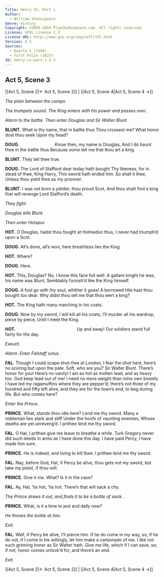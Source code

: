 ```yaml
---
Title: Henry IV, Part 1
Author: 
  - William Shakespeare
Genre: History
Copyright: ©2005-2024 PlayShakespeare.com. All rights reserved.
License: GFDL License 1.3
License URL: http://www.gnu.org/copyleft/fdl.html
Version: 4.3
Sources:
  - Quarto 1 (1598)
  - First Folio (1623)
ID: henry-iv-part-i-5-3
---
```


## Act 5, Scene 3
[[Act 5, Scene 2|← Act 5, Scene 2]] | [[Act 5, Scene 4|Act 5, Scene 4 →]]

*The plain between the camps.*

*The trumpets sound. The King enters with his power and passes over.*

*Alarm to the battle. Then enter Douglas and Sir Walter Blunt.*

**BLUNT.**
What is thy name, that in battle thus
Thou crossest me? What honor dost thou seek
Upon my head?

**DOUG.**
        Know then, my name is Douglas,
And I do haunt thee in the battle thus
Because some tell me that thou art a king.

**BLUNT.**
They tell thee true.

**DOUG.**
The Lord of Stafford dear today hath bought
Thy likeness, for in stead of thee, King Harry,
This sword hath ended him. So shall it thee,
Unless thou yield thee as my prisoner.

**BLUNT.**
I was not born a yielder, thou proud Scot,
And thou shalt find a king that will revenge
Lord Stafford’s death.

*They fight.*

*Douglas kills Blunt.*

*Then enter Hotspur.*

**HOT.**
O Douglas, hadst thou fought at Holmedon thus,
I never had triumph’d upon a Scot.

**DOUG.**
All’s done, all’s won, here breathless lies the King.

**HOT.**
Where?

**DOUG.**
Here.

**HOT.**
This, Douglas? No, I know this face full well.
A gallant knight he was, his name was Blunt,
Semblably furnish’d like the King himself.

**DOUG.**
A fool go with thy soul, whither it goes!
A borrowed title hast thou bought too dear.
Why didst thou tell me that thou wert a king?

**HOT.**
The King hath many marching in his coats.

**DOUG.**
Now by my sword, I will kill all his coats;
I’ll murder all his wardrop, piece by piece,
Until I meet the King.

**HOT.**
              Up and away!
Our soldiers stand full fairly for the day.

*Exeunt.*

*Alarm. Enter Falstaff solus.*

**FAL.**
Though I could scape shot-free at London, I fear the shot here, here’s no scoring but upon the pate. Soft, who are you? Sir Walter Blunt. There’s honor for you! Here’s no vanity! I am as hot as molten lead, and as heavy too. God keep lead out of me! I need no more weight than mine own bowels. I have led my ragamuffins where they are pepper’d; there’s not three of my hundred and fifty left alive, and they are for the town’s end, to beg during life. But who comes here?

*Enter the Prince.*

**PRINCE.**
What, stands thou idle here? Lend me thy sword.
Many a nobleman lies stark and stiff
Under the hoofs of vaunting enemies,
Whose deaths are yet unreveng’d. I prithee lend me thy sword.

**FAL.**
O Hal, I prithee give me leave to breathe a while. Turk Gregory never did such deeds in arms as I have done this day. I have paid Percy, I have made him sure.

**PRINCE.**
He is indeed, and living to kill thee. I prithee lend me thy sword.

**FAL.**
Nay, before God, Hal, if Percy be alive, thou gets not my sword, but take my pistol, if thou wilt.

**PRINCE.**
Give it me. What? Is it in the case?

**FAL.**
Ay, Hal, ’tis hot, ’tis hot. There’s that will sack a city.

*The Prince draws it out, and finds it to be a bottle of sack.*

**PRINCE.**
What, is it a time to jest and dally now?

*He throws the bottle at him.*

*Exit.*

**FAL.**
Well, if Percy be alive, I’ll pierce him. If he do come in my way, so; if he do not, if I come in his willingly, let him make a carbonado of me. I like not such grinning honor as Sir Walter hath. Give me life, which if I can save, so; if not, honor comes unlook’d for, and there’s an end.

*Exit.*

[[Act 5, Scene 2|← Act 5, Scene 2]] | [[Act 5, Scene 4|Act 5, Scene 4 →]]